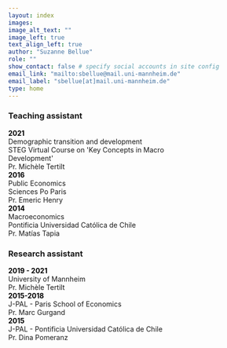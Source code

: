 ```yaml
---
layout: index
images:
image_alt_text: ""
image_left: true
text_align_left: true
author: "Suzanne Bellue"
role: ""
show_contact: false # specify social accounts in site config
email_link: "mailto:sbellue@mail.uni-mannheim.de" 
email_label: "sbellue[at]mail.uni-mannheim.de"
type: home
---
```


  <h3 class="f3 mt4 mb4 lh-title  fw6">Teaching assistant</h3>
  
  <div class="flex-l items-center  mb2">
  <div class="f5 mh2 w-5-l" style="width: 20%;"><b style="color:black">2021</b></div>
  <div class="f5 mh4 w-95-l" style="width: 80%;">   Demographic transition and development  <br>
   STEG Virtual Course on 'Key Concepts in Macro Development'  <br>
   Pr. Michèle Tertilt</div>
  </div>
  
  <div class="flex-l items-center  mb2">
  <div class="mh2 w-5-l" style="width: 20%;"><b style="color:black">2016</b></div>
  <div class="mh4 w-95-l" style="width: 80%;">   Public Economics <br>
            Sciences Po Paris  <br>
            Pr. Emeric Henry  </div>
  </div>
   
  <div class="flex-l items-center  mb2">
  <div class="mh2 w-5-l" style="width: 20%;"><b style="color:black">2014</b></div>
  <div class="mh4 w-95-l" style="width: 80%;">Macroeconomics  <br>
                     Pontificia Universidad Católica de Chile  <br>
                     Pr. Matías Tapia </div>
    </div>  
    
  <h3 class="f3 mt4 mb4 lh-title  fw6">Research assistant</h3>  
  
  <div class="flex-l items-center  mb3">
  <div class="mh2 w-5-l" style="width: 20%;"><b style="color:black">2019 - 2021</b></div>
  <div class="mh4 w-95-l" style="width: 80%;">   University of Mannheim  <br>
                             Pr. Michèle Tertilt</div>
  </div>

  
  <div class="flex-l items-center  mb3">
  <div class="mh2 w-5-l" style="width: 20%;"><b style="color:black">2015-2018</b></div>
  <div class="mh4 w-95-l" style="width: 80%;">J-PAL - Paris School of Economics <br>
                          Pr. Marc Gurgand </div>
  </div>
  
  <div class="flex-l items-center  mb3">
  <div class="mh2 w-5-l" style="width: 20%;"><b style="color:black">2015</b></div>
  <div class="mh4 w-95-l" style="width: 80%;">J-PAL - Pontificia Universidad Católica de Chile <br>
                          Pr. Dina Pomeranz </div>
  </div>
  


                    
